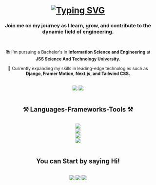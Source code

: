 
<h1 align="center">
<a href="https://git.io/typing-svg"><img src="https://readme-typing-svg.demolab.com?font=Righteous&size=35&duration=1300&pause=2000&color=CCF761&center=true&vCenter=true&random=false&width=435&lines=Hello+There!++%F0%9F%91%8B;I'm+Harsha+G" alt="Typing SVG" /></a>
</h1>
<h3 align="center">Join me on my journey as I learn, grow, and contribute to the dynamic field of engineering.</h3>

<br/>

<div align="center">
  
  📚 I'm pursuing a Bachelor's in  **Information Science and Engineering** at **JSS Science And Technology University.**

  🚀 Currently expanding my skills in leading-edge technologies such as **Django, Framer Motion, Next.js, and Tailwind CSS.**

<br/>

  <div align="center"> 
  <a href="https://docs.google.com/document/d/1x1bphbBCrdfg-TJLqLL_VTUEzMyynMvEmgqvbfBGdto/edit?usp=drive_link">
    <img src="https://img.shields.io/badge/Resume-0000CC?style=for-the-badge&logoColor=white" /></a>
  <a href="https://harsha-g.vercel.app/" target="_blank">
    <img src="https://img.shields.io/badge/Portfolio-E50914?style=for-the-badge&logoColor=white" target="_blank" /></a>
</div>

</div>

<br/>

<h2 align="center">⚒️ Languages-Frameworks-Tools ⚒️</h2>
<br/>
<div align="center">
    <img src="https://skillicons.dev/icons?i=python,c,java,cpp,cs,javascript" /><br/>
    <img src="https://skillicons.dev/icons?i=html,css,react,nextjs,django,tailwind,bootstrap" /><br/>
    <img src="https://skillicons.dev/icons?i=mysql,mongodb" /><br>
    <img src="https://skillicons.dev/icons?i=vscode,windows,ubuntu,vercel" /><br/> 
</div>

<br/>

<div align="center">
  <h2 align="center">You can Start by saying Hi!</h2>
  <br/>
  <a href="mailto:harshag3106@gmail.com?subject=Your%20Subject&body=You%20can%20Start%20by%20Saying%20Hi!"><img src="https://skillicons.dev/icons?i=gmail"/></a>
  <a href="https://github.com/imharshag"><img src="https://skillicons.dev/icons?i=github"/></a>
  <a href="https://www.linkedin.com/in/harsha-g-72a900292"><img src="https://skillicons.dev/icons?i=linkedin"/></a>
</div>

<br/>
<br/>
